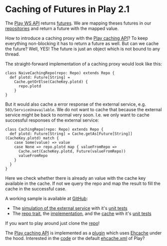 # Caching of Futures in Play 2.1
The [Play WS API](http://www.playframework.com/documentation/2.1.1/ScalaWS) returns [futures](http://www.scala-lang.org/api/current/index.html#scala.concurrent.Future). We are mapping theses futures in our [repositories](https://en.wikipedia.org/wiki/Domain-driven_design) and return a future with the mapped value.

How to introduce a caching proxy with the [Play caching API](http://www.playframework.com/documentation/2.1.1/ScalaCache)? To keep everything non-blocking it has to return a future as well. But can we cache the future? Well, YES! The future is just an object which is not bound to any thread.

The straight-forward implementation of a caching proxy would look like this:

    class NaiveCachingRepo(repo: Repo) extends Repo {
      def plotd: Future[String] =
        Cache.getOrElse(CacheKey.plotd) {
          repo.plotd
        }
    }

But it would also cache a error response of the external service, e.g. `503/ServiceUnavailable`. We do not want to cache that because the external service might be back to normal very soon. I.e. we only want to cache successful responses of the external service:

    class CachingRepo(repo: Repo) extends Repo {
      def plotd: Future[String] = Cache.getAs[Future[String]](CacheKey.plotd) match {
        case Some(value) => value
        case None => repo.plotd map { valueFromRepo =>
          Cache.set(CacheKey.plotd, Future(valueFromRepo))
          valueFromRepo
        }
      }
    }

Here we check whether there is already an value with the cache key available in the cache. If not we query the repo and map the result to fill the cache in the successful case.

A working sample is available at [GitHub](https://github.com/AlexanderDaniel/play2-caching/tree/blogPost1):

* The [simulation of the external service](https://github.com/AlexanderDaniel/play2-caching/blob/blogPost1/app/external/ExternalRestService.scala) with it's [unit tests](https://github.com/AlexanderDaniel/play2-caching/blob/blogPost1/test/external/ExternalRestServiceSpec.scala)
* The [repo trait](https://github.com/AlexanderDaniel/play2-caching/blob/blogPost1/app/repositories/Repo.scala), the [implementation](https://github.com/AlexanderDaniel/play2-caching/blob/blogPost1/app/repositories/SimpleRepo.scala), and the [cache](https://github.com/AlexanderDaniel/play2-caching/blob/blogPost1/app/repositories/CachingRepo.scala) with it's [unit tests](https://github.com/AlexanderDaniel/play2-caching/blob/blogPost1/test/repositories/CachingRepoSpec.scala)

If you want to play around just clone the [repo](https://github.com/AlexanderDaniel/play2-caching/tree/blogPost1)!

The [Play caching API](http://www.playframework.com/documentation/2.1.1/ScalaCache) is implemented as a [plugin](https://github.com/playframework/Play20/blob/master/framework/src/play/src/main/scala/play/api/Plugins.scala) which uses [Ehcache](http://ehcache.org) under the hood. Interested in the [code](https://github.com/playframework/Play20/blob/master/framework/src/play/src/main/scala/play/api/cache/Cache.scala) or the default [ehcache.xml](https://github.com/playframework/Play20/blob/master/framework/src/play/src/main/resources/ehcache.xml) of Play?
